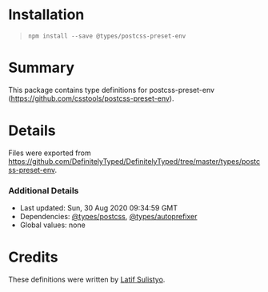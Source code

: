 # Installation
> `npm install --save @types/postcss-preset-env`

# Summary
This package contains type definitions for postcss-preset-env (https://github.com/csstools/postcss-preset-env).

# Details
Files were exported from https://github.com/DefinitelyTyped/DefinitelyTyped/tree/master/types/postcss-preset-env.

### Additional Details
 * Last updated: Sun, 30 Aug 2020 09:34:59 GMT
 * Dependencies: [@types/postcss](https://npmjs.com/package/@types/postcss), [@types/autoprefixer](https://npmjs.com/package/@types/autoprefixer)
 * Global values: none

# Credits
These definitions were written by [Latif Sulistyo](https://github.com/latipun7).
